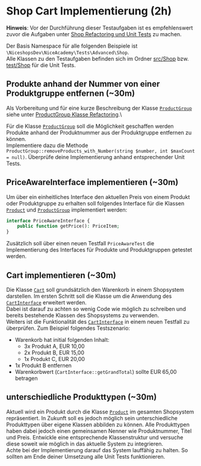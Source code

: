 # Shop Cart Implementierung (2h)

__Hinweis__: Vor der Durchführung dieser Testaufgaben ist es empfehlenswert zuvor die Aufgaben unter [Shop Refactoring und Unit Tests](shop.md) zu machen.

Der Basis Namespace für alle folgenden Beispiele ist `\NiceshopsDev\NiceAcademy\Tests\Advanced\Shop`.\
Alle Klassen zu den Testaufgaben befinden sich im Ordner [src/Shop](src/Shop) bzw. [test/Shop](test/Shop) für die Unit Tests.

## Produkte anhand der Nummer von einer Produktgruppe entfernen  (~30m)
Als Vorbereitung und für eine kurze Beschreibung der Klasse [`ProductGroup`](src/Shop/ProductGroup.php) siehe unter [ProductGroup Klasse Refactoring](shop.md#productgroup-klasse-refactoring-30m).\

Für die Klasse [`ProductGroup`](src/Shop/ProductGroup.php) soll die Möglichkeit geschaffen werden Produkte anhand der Produktnummer aus der Produktgruppe entfernen zu können.\
Implementiere dazu die Methode `ProductGroup::removeProducts_with_Number(string $number, int $maxCount = null)`.
Überprüfe deine Implementierung anhand entsprechender Unit Tests. 

## PriceAwareInterface implementieren (~30m)
Um über ein einheitliches Interface den aktuellen Preis von einem Produkt oder Produktgruppe zu erhalten soll folgendes Interface für die Klassen [`Product`](src/Shop/Product.php) und [`ProductGroup`](src/Shop/ProductGroup.php) implementiert werden:
```php
interface PriceAwareInterface {
    public function getPrice(): PriceItem;
}
```
Zusätzlich soll über einen neuen Testfall `PriceAwareTest` die Implementierung des Interfaces für Produkte und Produktgruppen getestet werden.

## Cart implementieren (~30m)
Die Klasse [`Cart`](src/Shop/Cart.php) soll grundsätzlich den Warenkorb in einem Shopsystem darstellen.
Im ersten Schritt soll die Klasse um die Anwendung des [`CartInterface`](src/Shop/CartInterface.php) erweitert werden.\
Dabei ist darauf zu achten so wenig Code wie möglich zu schreiben und bereits bestehende Klassen des Shopsystems zu verwenden.\
Weiters ist die Funktionalität des [`CartInterface`](src/Shop/CartInterface.php) in einem neuen Testfall zu überprüfen. Zum Beispiel folgendes Testszenario:
- Warenkorb hat initial folgenden Inhalt:
  - 3x Produkt A, EUR 10,00
  - 2x Produkt B, EUR 15,00
  - 1x Produkt C, EUR 20,00
- 1x Produkt B entfernen
- Warenkorbwert (`CartInterface::getGrandTotal`) sollte EUR 65,00 betragen

## unterschiedliche Produkttypen (~30m)
Aktuell wird ein Produkt durch die Klasse [`Product`](src/Shop/Product.php) im gesamten Shopsystem repräsentiert. In Zukunft soll es jedoch möglich sein unterschiedliche Produkttypen über eigene Klassen abbilden zu können. Alle Produkttypen haben dabei jedoch einen gemeinsamen Nenner wie Produktnummer, Titel und Preis.
Entwickle eine entsprechende Klassenstruktur und versuche diese soweit wie möglich in das aktuelle System zu integrieren.\
Achte bei der Implementierung darauf das System lauffähig zu halten. So sollten am Ende deiner Umsetzung alle Unit Tests funktionieren.